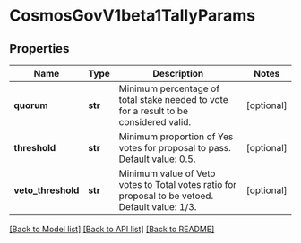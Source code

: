 # CosmosGovV1beta1TallyParams

## Properties
Name | Type | Description | Notes
------------ | ------------- | ------------- | -------------
**quorum** | **str** | Minimum percentage of total stake needed to vote for a result to be  considered valid. | [optional] 
**threshold** | **str** | Minimum proportion of Yes votes for proposal to pass. Default value: 0.5. | [optional] 
**veto_threshold** | **str** | Minimum value of Veto votes to Total votes ratio for proposal to be  vetoed. Default value: 1/3. | [optional] 

[[Back to Model list]](../README.md#documentation-for-models) [[Back to API list]](../README.md#documentation-for-api-endpoints) [[Back to README]](../README.md)

